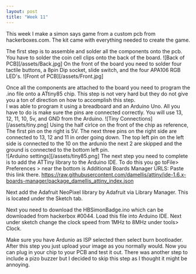 ```yaml
---
layout: post
title: "Week 11"
---
```



This week I make a simon says game from a custom pcb from hackerboxes.com. The kit came with everything needed to create the game.  

The first step is to assemble and solder all the components onto the pcb.  You have to solder the coin cell clips onto the back of the board. 
![Back of PCB][/assets/Back.jpg]
On the front of the board you need to solder four tactile buttons, a 8pin Dip socket, slide switch, and the four APA106 RGB LED's.
![Front of PCB][/assets/Front.jpg]

Once all the components are attached to the board you need to program the .ino file onto a ATtiny85 chip.
This step is not very hard but they do not give you a ton of direction on how to accomplish this step.  
I was able to program it using a breadboard and an Arduino Uno.  All you have to do is make sure the pins are connected correctly.  You will use 13, 12, 11, 10, 5v, and GND from the Arduino. 
![Tiny Connections][/assets/tiny.png]
Using the half cirlce on the front of the chip as reference, The first pin on the right is 5V.  The next three pins on the right side are connected to 13, 12 and 11 in order going down.  The top left pin on the left side is connected to the 10 on the ardunio the next 2 are skipped and the ground is connected to the bottom left pin.  
![Arduino settings][/assets/tiny85.png]
The next step you need to complete is to add the ATTiny library to the Arduino IDE.  To do this you go toFile> Preferences > near the bottom is Additional Boards Manager URLS:
Paste this link there. <https://raw.githubusercontent.com/damellis/attiny/ide-1.6.x-boards-manager/package_damellis_attiny_index.json>

Next add the Adafruit NeoPixel library by Adafruit via Library Manager. This is located under the Sketch tab.

Next you need to download the HBSimonBadge.ino which can be downloaded from hackerbox #0044.  Load this
file into Arduino IDE.  Next under sketch change the clock speed from 1MHz to 8MHz under tools> Clock.

Make sure you have Ardunio as ISP selected then select burn bootloader.  After this step you just upload your image as you normally would.  Now you can plug in your chip to your PCB and test it out.  There was another step to include a pizo buzzer but I decided to skip this step as I thought it might be annoying. 
